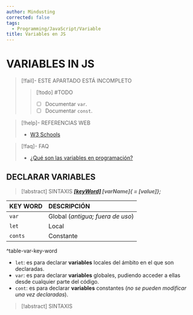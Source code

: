 ```yaml
---
author: Mindusting
corrected: false
tags:
  - Programming/JavaScript/Variable
title: Variables en JS
---
```


# VARIABLES IN JS

> [!fail]- ESTE APARTADO ESTÁ INCOMPLETO
> > [!todo] #TODO
> > - [ ] Documentar `var`.
> > - [ ] Documentar `const`.

> [!help]- REFERENCIAS WEB
> - [W3 Schools](https://www.w3schools.com/js/js_variables.asp)

> [!faq]- FAQ
> - [¿Qué son las variables en programación?](../pc/pc_variable.md)

## DECLARAR VARIABLES

> [!abstract] SINTAXIS
> ***[\[keyWord\]](#^table-var-key-word) \[varName\]\{ \= \[value\]\};***

| KEY WORD | DESCRIPCIÓN                      |
|:-------- |:-------------------------------- |
| `var`    | Global (*antigua; fuera de uso*) |
| `let`    | Local                            |
| `conts`  | Constante                        |
^table-var-key-word

- `let`: es para declarar **variables** locales del ámbito en el que son declaradas.
- `var`: es para declarar **variables** globales, pudiendo acceder a ellas desde cualquier parte del código.
- `cont`: es para declarar **variables** constantes (*no se pueden modificar una vez declaradas*).

> [!abstract] SINTAXIS
> 
